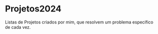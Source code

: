 # Projetos2024
Listas de Projetos criados por mim, que resolvem um problema específico de cada vez. 
